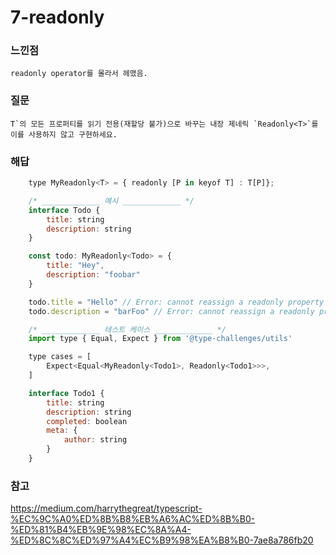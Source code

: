 # 7-readonly

### 느낀점
	readonly operator를 몰라서 헤맸음.

### 질문
	T`의 모든 프로퍼티를 읽기 전용(재할당 불가)으로 바꾸는 내장 제네릭 `Readonly<T>`를 이를 사용하지 않고 구현하세요.

### 해답
```javascript
	type MyReadonly<T> = { readonly [P in keyof T] : T[P]};

	/* _____________ 예시 _____________ */
	interface Todo {
		title: string
		description: string
	}

	const todo: MyReadonly<Todo> = {
		title: "Hey",
		description: "foobar"
	}

	todo.title = "Hello" // Error: cannot reassign a readonly property
	todo.description = "barFoo" // Error: cannot reassign a readonly property

	/* _____________ 테스트 케이스 _____________ */
	import type { Equal, Expect } from '@type-challenges/utils'

	type cases = [
		Expect<Equal<MyReadonly<Todo1>, Readonly<Todo1>>>,
	]

	interface Todo1 {
		title: string
		description: string
		completed: boolean
		meta: {
			author: string
		}
	}
```

### 참고
https://medium.com/harrythegreat/typescript-%EC%9C%A0%ED%8B%B8%EB%A6%AC%ED%8B%B0-%ED%81%B4%EB%9E%98%EC%8A%A4-%ED%8C%8C%ED%97%A4%EC%B9%98%EA%B8%B0-7ae8a786fb20